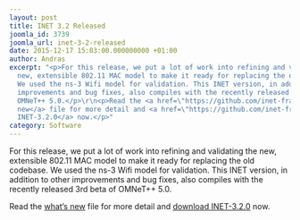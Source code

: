 ```yaml
---
layout: post
title: INET 3.2 Released
joomla_id: 3739
joomla_url: inet-3-2-released
date: 2015-12-17 15:03:00.000000000 +01:00
author: Andras
excerpt: "<p>For this release, we put a lot of work into refining and validating the
  new, extensible 802.11 MAC model to make it ready for replacing the old codebase.
  We used the ns-3 Wifi model for validation. This INET version, in addition to other
  improvements and bug fixes, also compiles with the recently released 3rd beta of
  OMNeT++ 5.0.</p>\r\n<p>Read the <a href=\"https://github.com/inet-framework/inet/blob/v3.2.0/WHATSNEW\">what’s
  new</a> file for more detail and <a href=\"https://github.com/inet-framework/inet/releases/download/v3.2.0/inet-3.2.0-src.tgz\">download
  INET-3.2.0</a> now.</p>"
category: Software
---
```

<p>For this release, we put a lot of work into refining and validating the new, extensible 802.11 MAC model to make it ready for replacing the old codebase. We used the ns-3 Wifi model for validation. This INET version, in addition to other improvements and bug fixes, also compiles with the recently released 3rd beta of OMNeT++ 5.0.</p>
<p>Read the <a href="https://github.com/inet-framework/inet/blob/v3.2.0/WHATSNEW">what’s new</a> file for more detail and <a href="https://github.com/inet-framework/inet/releases/download/v3.2.0/inet-3.2.0-src.tgz">download INET-3.2.0</a> now.</p>
